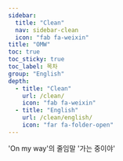 ```yaml
---
sidebar:
  title: "Clean"
  nav: sidebar-clean
  icon: "fab fa-weixin"
title: "OMW"
toc: true
toc_sticky: true
toc_label: 목차
group: "English"
depth: 
  - title: "Clean"
    url: /clean/
    icon: "fab fa-weixin"
  - title: "English"
    url: /clean/english/
    icon: "far fa-folder-open"
---
```

'On my way'의 줄임말 '가는 중이야'

